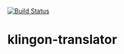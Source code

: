 [![Build Status](https://travis-ci.org/pmukhin/klingon-translator.svg?branch=master)](https://travis-ci.org/pmukhin/klingon-translator)

# klingon-translator
